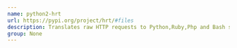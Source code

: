 ```yaml
---
name: python2-hrt
url: https://pypi.org/project/hrt/#files
description: Translates raw HTTP requests to Python,Ruby,Php and Bash scripts.
group: None
---
```

